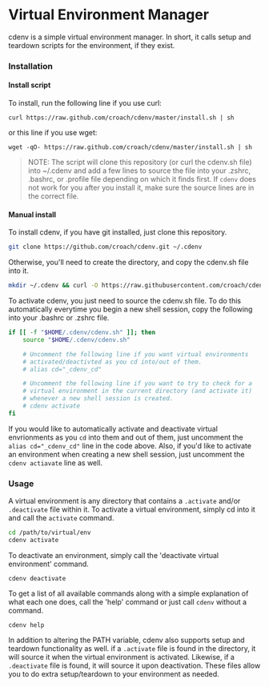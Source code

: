 # Virtual Environment Manager

cdenv is a simple virtual environment manager. In short, it calls setup and
teardown scripts for the environment, if they exist.

### Installation

#### Install script

To install, run the following line if you use curl:

```
curl https://raw.github.com/croach/cdenv/master/install.sh | sh
```

or this line if you use wget:

```
wget -qO- https://raw.github.com/croach/cdenv/master/install.sh | sh
```

> NOTE: The script will clone this repository (or curl the cdenv.sh file) into
~/.cdenv and add a few lines to source the file into your .zshrc, .bashrc, or
.profile file depending on which it finds first. If `cdenv` does not work for
you after you install it, make sure the source lines are in the correct file.

#### Manual install

To install cdenv, if you have git installed, just clone this repository.

```bash
git clone https://github.com/croach/cdenv.git ~/.cdenv
```

Otherwise, you'll need to create the directory, and copy the cdenv.sh file into it.

```bash
mkdir ~/.cdenv && curl -O https://raw.githubusercontent.com/croach/cdenv/master/cdenv.sh
```

To activate cdenv, you just need to source the cdenv.sh file. To do this
automatically everytime you begin a new shell session, copy the following
into your .bashrc or .zshrc file.

```bash
if [[ -f "$HOME/.cdenv/cdenv.sh" ]]; then
    source "$HOME/.cdenv/cdenv.sh"

    # Uncomment the following line if you want virtual environments
    # activated/deactivted as you cd into/out of them.
    # alias cd="_cdenv_cd"

    # Uncomment the following line if you want to try to check for a
    # virtual environment in the current directory (and activate it)
    # whenever a new shell session is created.
    # cdenv activate
fi
```

If you would like to automatically activate and deactivate virtual envrionments
as you `cd` into them and out of them, just uncomment the `alias cd="_cdenv_cd"`
line in the code above. Also, if you'd like to activate an environment when
creating a new shell session, just uncomment the `cdenv actiavate` line as well.

### Usage

A virtual environment is any directory that contains a `.activate` and/or
`.deactivate` file within it. To activate a virtual environment, simply cd
into it and call the `activate` command.

```bash
cd /path/to/virtual/env
cdenv activate
```

To deactivate an environment, simply call the 'deactivate virtual environment'
command.

```
cdenv deactivate
```

To get a list of all available commands along with a simple explanation of
what each one does, call the 'help' command or just call `cdenv` without a
command.

```
cdenv help
```

In addition to altering the PATH variable, cdenv also supports setup and
teardown functionality as well. if a `.activate` file is found in the directory,
it will source it when the virtual environment is activated. Likewise, if a
`.deactivate` file is found, it will source it upon deactivation. These files
allow you to do extra setup/teardown to your environment as needed.

